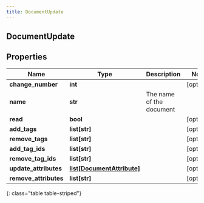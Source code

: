 ```yaml
---
title: DocumentUpdate
---
```

## DocumentUpdate

## Properties

|Name | Type | Description | Notes|
|------------ | ------------- | ------------- | -------------|
| **change_number** | **int** |  | [optional] |
| **name** | **str** | The name of the document | |
| **read** | **bool** |  | [optional] |
| **add_tags** | **list[str]** |  | [optional] |
| **remove_tags** | **list[str]** |  | [optional] |
| **add_tag_ids** | **list[str]** |  | [optional] |
| **remove_tag_ids** | **list[str]** |  | [optional] |
| **update_attributes** | [**list[DocumentAttribute]**](DocumentAttribute.html) |  | [optional] |
| **remove_attributes** | **list[str]** |  | [optional] |
{: class="table table-striped"}


